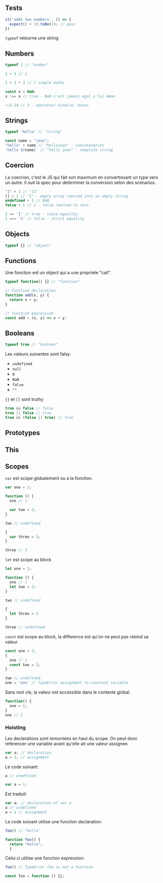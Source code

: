 ## Tests

```js
it('adds two numbers', () => {
  expect(1 + 1).toBe(2); // pass
})
```

`typeof` retourne une string

## Numbers 

```js
typeof 1 // "number"
```

```js
1 + 1 // 2

1 + 2 * 3 // 7 simple maths
```

```js
const x = NaN;
x !== x // true - NaN n'est jamais egal a lui meme
```

```js
~~3.14 // 3 - operateur binaire, bonus
```

## Strings

```js
typeof 'hello' // "string"
```

```js
const name = "jean";
"hello" + name // "hellojean" - concatenation
`hello ${name}` // "hello jean" - template string
```

## Coercion

La coercion, c'est le JS qui fait son maximum en convertissant un type vers un autre. Il suit la spec pour determiner la conversion selon des scenarios.

```js
"1" + 1 // "11"
[] + 1 // "1" - empty array coerced into an empty string
undefined + 1 // NaN
false + 1 // 1 - false coerced to zero
```

```js
1 == '1' // true - loose equality
1 === '1' // false - strict equality
```

## Objects

```js
typeof {} // "object"
```

## Functions

Une fonction est un object qui a une propriete "call".

```js
typeof function() {} // "function"
```

```js
// function declaration
function add(x, y) { 
  return x + y;
}

// function expression
const add = (x, y) => x + y;
```

## Booleans

```js
typeof true // "boolean"
```

Les valeurs suivantes sont falsy:
+ `undefined`
+ `null`
+ `0`
+ `NaN`
+ `false`
+ `""`

`{}` et `[]` sont truthy

```js
true && false // false
true || false // true
true && (false || true) // true
```

## Prototypes

## This

## Scopes

`var` est scope globalement ou a la fonction.
```js
var one = 1;

function () {
  one // 1

  var two = 2;
}

two // undefined

{
  var three = 3;
}

three // 3
```

`let` est scope au block
```js
let one = 1;

function () {
  one // 1
  let two = 2;
}

two // undefined

{
  let three = 3
}

three // undefined
```

`const` est scope au block, la difference est qu'on ne peut pas rebind sa valeur
```js
const one = 1;
{
  one // 1
  const two = 2;
}

two // undefined
one = 'one' // TypeError assignment to constant variable
```

Sans mot cle, la valeur est accessible dans le contexte global.
```js
function() {
  one = 1;
}
one // 1
```

### Hoisting

Les declarations sont remontees en haut du scope. On peut donc referencer une variable avant qu'elle ait une valeur assignee.

```js
var a; // declaration
a = 1; // assignment
```

Le code suivant:
```js
a // unedfined

var a = 1;
```
Est traduit:
```js
var a; // declaration of var a
a // undefined
a = 1 // assignment
```

Le code suivant utilise une function declaration:
```js
foo() // "hello"

function foo() { 
  return "hello"; 
  }
```

Celui ci utilise une function expression:
```js
foo() // TypeError foo is not a function

const foo = function () {};

```

